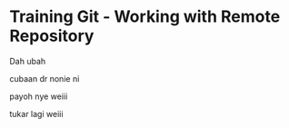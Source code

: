 # Training Git - Working with Remote Repository

Dah ubah

cubaan dr nonie ni

payoh nye weiii

tukar lagi weiii